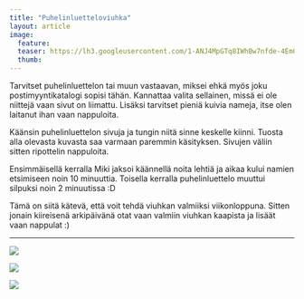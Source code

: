 ```yaml
---
title: "Puhelinluetteloviuhka"
layout: article
image:
  feature:
  teaser: https://lh3.googleusercontent.com/1-ANJ4MpGTq8IWhBw7nfde-4EmONANq68gVFqMz07aA=w245
  thumb:
---
```


Tarvitset puhelinluettelon tai muun vastaavan, miksei ehkä myös joku postimyyntikatalogi sopisi tähän. Kannattaa valita sellainen, missä ei ole niittejä vaan sivut on liimattu. Lisäksi tarvitset pieniä kuivia nameja, itse olen laitanut ihan vaan nappuloita.

Käänsin puhelinluettelon sivuja ja tungin niitä sinne keskelle kiinni. Tuosta alla olevasta kuvasta saa varmaan paremmin käsityksen. Sivujen väliin sitten ripottelin nappuloita.

Ensimmäisellä kerralla Miki jaksoi käännellä noita lehtiä ja aikaa kului namien etsimiseen noin 10 minuuttia. Toisella kerralla puhelinluettelo muuttui silpuksi noin 2 minuutissa :D

Tämä on siitä kätevä, että voit tehdä viuhkan valmiiksi viikonloppuna. Sitten jonain kiireisenä arkipäivänä otat vaan valmiin viuhkan kaapista ja lisäät vaan nappulat :)

---

[![](https://lh3.googleusercontent.com/auVahgM8HcL0mA3uRoBQKlPbDURg-cjAJpzMZSfKmh8=w800)](https://lh3.googleusercontent.com/auVahgM8HcL0mA3uRoBQKlPbDURg-cjAJpzMZSfKmh8=s0)

[![](https://lh3.googleusercontent.com/tpe96-6Turu_I2W-80BjHPUmdIVYirnQocqeJGFeskQ=w800)](https://lh3.googleusercontent.com/tpe96-6Turu_I2W-80BjHPUmdIVYirnQocqeJGFeskQ=s0)

[![](https://lh3.googleusercontent.com/9vSY_h5uqfSscNaF_Brs4l4Rr9moGPjNEiOapGa8_ZU=w800)](https://lh3.googleusercontent.com/9vSY_h5uqfSscNaF_Brs4l4Rr9moGPjNEiOapGa8_ZU=s0)

